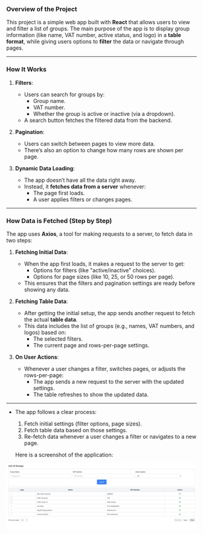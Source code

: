 ### Overview of the Project

This project is a simple web app built with **React** that allows users to view and filter a list of groups. The main purpose of the app is to display group information (like name, VAT number, active status, and logo) in a **table format**, while giving users options to **filter** the data or navigate through pages. 

---

### How It Works

1. **Filters**:
   - Users can search for groups by:
     - Group name.
     - VAT number.
     - Whether the group is active or inactive (via a dropdown).
   - A search button fetches the filtered data from the backend.

2. **Pagination**:
   - Users can switch between pages to view more data.
   - There’s also an option to change how many rows are shown per page.

3. **Dynamic Data Loading**:
   - The app doesn’t have all the data right away.
   - Instead, it **fetches data from a server** whenever:
     - The page first loads.
     - A user applies filters or changes pages.

---

### How Data is Fetched (Step by Step)

The app uses **Axios**, a tool for making requests to a server, to fetch data in two steps:

1. **Fetching Initial Data**:
   - When the app first loads, it makes a request to the server to get:
     - Options for filters (like "active/inactive" choices).
     - Options for page sizes (like 10, 25, or 50 rows per page).
   - This ensures that the filters and pagination settings are ready before showing any data.

2. **Fetching Table Data**:
   - After getting the initial setup, the app sends another request to fetch the actual **table data**. 
   - This data includes the list of groups (e.g., names, VAT numbers, and logos) based on:
     - The selected filters.
     - The current page and rows-per-page settings.

3. **On User Actions**:
   - Whenever a user changes a filter, switches pages, or adjusts the rows-per-page:
     - The app sends a new request to the server with the updated settings.
     - The table refreshes to show the updated data.

---

- The app follows a clear process:
  1. Fetch initial settings (filter options, page sizes).
  2. Fetch table data based on those settings.
  3. Re-fetch data whenever a user changes a filter or navigates to a new page.

  Here is a screenshot of the application:

![Screenshot of the App](/src/assets/Project.jpg)

